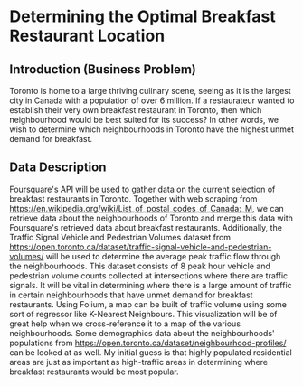 # Determining the Optimal Breakfast Restaurant Location
## Introduction (Business Problem)
Toronto is home to a large thriving culinary scene, seeing as it is the largest city in Canada with a population of over 6 million. If a restaurateur wanted to establish their very own breakfast restaurant in Toronto, then which neighbourhood would be best suited for its success? In other words, we wish to determine which neighbourhoods in Toronto have the highest unmet demand for breakfast.

## Data Description
Foursquare's API will be used to gather data on the current selection of breakfast restaurants in Toronto. Together with web scraping from https://en.wikipedia.org/wiki/List_of_postal_codes_of_Canada:_M, we can retrieve data about the neighbourhoods of Toronto and merge this data with Foursquare's retrieved data about breakfast restaurants. Additionally, the Traffic Signal Vehicle and Pedestrian Volumes dataset from https://open.toronto.ca/dataset/traffic-signal-vehicle-and-pedestrian-volumes/ will be used to determine the average peak traffic flow through the neighbourhoods. This dataset consists of 8 peak hour vehicle and pedestrian volume counts collected at intersections where there are traffic signals. It will be vital in determining where there is a large amount of traffic in certain neighbourhoods that have unmet demand for breakfast restaurants. Using Folium, a map can be built of traffic volume using some sort of regressor like K-Nearest Neighbours. This visualization will be of great help when we cross-reference it to a map of the various neighbourhoods. Some demographics data about the neighbourhoods' populations from https://open.toronto.ca/dataset/neighbourhood-profiles/ can be looked at as well. My initial guess is that highly populated residential areas are just as important as high-traffic areas in determining where breakfast restaurants would be most popular.
